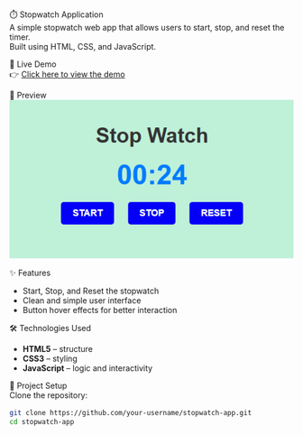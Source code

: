 ⏱️ Stopwatch Application  
A simple stopwatch web app that allows users to start, stop, and reset the timer.  
Built using HTML, CSS, and JavaScript.  

🚀 Live Demo  
👉 [Click here to view the demo](https://kenithleon.github.io/stopwatch-app/)  

📸 Preview  
![App Screenshot](https://github.com/kenithleon/stopwatch-app/blob/fb34c6e73550c75d6641c241e54bb50197f2f0b7/Screenshot%202025-09-11%20093529.png)  

✨ Features  
- Start, Stop, and Reset the stopwatch  
- Clean and simple user interface  
- Button hover effects for better interaction  

🛠️ Technologies Used  
- **HTML5** – structure  
- **CSS3** – styling  
- **JavaScript** – logic and interactivity  

📂 Project Setup  
Clone the repository:  

```bash
git clone https://github.com/your-username/stopwatch-app.git
cd stopwatch-app
